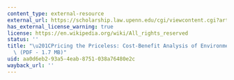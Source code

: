 ```yaml
---
content_type: external-resource
external_url: https://scholarship.law.upenn.edu/cgi/viewcontent.cgi?article=3277&context=penn_law_review
has_external_license_warning: true
license: https://en.wikipedia.org/wiki/All_rights_reserved
status: ''
title: "\u201CPricing the Priceless: Cost-Benefit Analysis of Environmental Protection\u201D\
  \ (PDF - 1.7 MB)"
uid: aa0d6eb2-93a5-4eab-8751-038a76480e2c
wayback_url: ''
---
```

